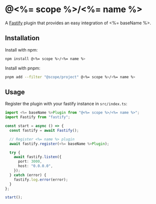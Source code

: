 # @<%= scope %>/<%= name %>

A [Fastify](https://github.com/fastify/fastify) plugin that provides an easy integration of <%= baseName %>.

## Installation

Install with npm:

```bash
npm install @<%= scope %>/<%= name %>
```

Install with pnpm:

```bash
pnpm add --filter "@scope/project" @<%= scope %>/<%= name %>
```

## Usage
Register the plugin with your fastify instance in `src/index.ts`:

```typescript
import <%= baseName %>Plugin from "@<%= scope %>/<%= name %>";
import Fastify from "fastify";

const start = async () => {
  const fastify = await Fastify();

  // Register <%= name %> plugin
  await fastify.register(<%= baseName %>Plugin);

  try {
    await fastify.listen({
      port: 3000,
      host: "0.0.0.0",
    });
  } catch (error) {
    fastify.log.error(error);
  }
};

start();
```
